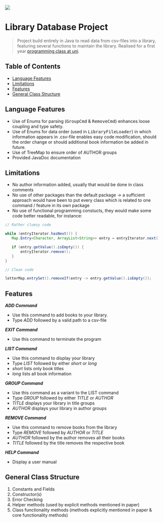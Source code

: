 <img src="https://img.icons8.com/ios/50/000000/chrome-reader-mode.png"/>

# Library Database Project

> Project build entirely in Java to read data from csv-files into a library,
> featuring several functions to maintain the library.
> Realised for a first year [programming class at uni](http://www.drps.ed.ac.uk/19-20/dpt/cxinfr08029.htm).


## Table of Contents

- [Language&nbsp;Features](#language&nbsp;features&nbsp)
- [Limitations](#limitations)
- [Features](#features)
- [General Class Structure](#general&nbsp;class&nbsp;structure)
## Language Features
- Use of Enums for parsing (<tt>GroupCmd</tt> & <tt>RemoveCmd</tt>) enhances loose coupling and type safety.
- Use of Enums for data order (used in <tt>LibraryFileLoader</tt>) in which information appears in .csv-file enables easy code modification, should the order change or should additional book information be added in future.
- Use of TreeMap to ensure order of AUTHOR groups
- Provided JavaDoc documentation

## Limitations
- No author information added, usually that would be done in class comments
- No use of other packages than the default package -> a sufficient approach would have been to put every class which is related to one command / feature in its own package
- No use of functional programming constucts, they would make some code better readable, for instance:


```java
// Rather clumsy code

while (entryIterator.hasNext()) {
   Map.Entry<Character, ArrayList<String>> entry = entryIterator.next();

   if (entry.getValue().isEmpty()) {
       entryIterator.remove();
   }
}

// Clean code

letterMap.entrySet().removeIf(entry -> entry.getValue().isEmpty());
```

## Features

***ADD Command***
- Use this command to add books to your library.
- Type *ADD* followed by a valid path to a csv-file

***EXIT Command***
- Use this command to terminate the program

***LIST Command***
- Use this command to display your library
- Type *LIST* followed by either *short* or *long*
- *short* lists only book titles
- *long* lists all book information

***GROUP Command***
- Use this command as a variant to the LIST command
- Type *GROUP* followed by either *TITLE* or *AUTHOR*
- *TITLE* displays your library in title groups
- *AUTHOR* displays your library in author groups

***REMOVE Command***
- Use this command to remove books from the library
- Type *REMOVE* followed by *AUTHOR* or *TITLE*
- *AUTHOR* followed by the author removes all their books
- *TITLE* followed by the title removes the respective book

***HELP Command***
- Display a user manual

## General Class Structure
1. Constants and Fields
2. Constructor(s)
3. Error Checking
4. Helper methods (used by explicit methods mentioned in paper)
5. Class functionality methods (methods explicitly mentioned in paper & core functionality methods)

